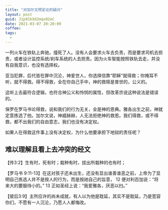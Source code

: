 ```yaml
---
title: "对加尔文预定论的疑问"
layout: post
guid: J1p91kXd2mqxO2eC
date: 2021-03-07 20:20:09
coffee:
tags:
  -
---
```


一列火车在铁轨上奔驰，撞死了人。没有人会要求火车去负责，而是要求司机去担责，或者设计监控系统/刹车系统的人去担责。因为火车智能按照铁轨去走，并没有自我意识，也没有选择权。

亚当犯罪，后代皆在罪中沉沦，神爱世人，你选择信靠“耶稣”就得救；你掩耳不听，就不得救。得不得救，全在你自己手中，神的救赎是普世的，公义的。

这听上去最符合逻辑，也符合神公义和怜悯的属性，但改革宗说这种说法是错误的。

保罗在罗马书论得救，说和我们的行为无关，全是神的恩典。雅各出生之前，神就定意拣选了他。加尔文说，神威赫赫，人无法拒绝神的救恩。我们得救，或不得救，都不出我们的自由意志，我们也没有决定权。

如果人在得救这件事上没有决定权，为什么他要承担下地狱的责任呢？


## 难以理解且看上去冲突的经文

【传3:2】生有时，死有时；栽种有时，拔出所栽种的也有时；

【罗马书 9:11-13】在这对孩子还未出生，还没有显出谁善谁恶之前，上帝为了显明自己拣选人并不是按人的行为，而是按祂自己的旨意， 12 便对利百加说：“将来大的要服侍小的。” 13 正如圣经上说：“我爱雅各，厌恶以扫。”

【彼后3:9】主所应许的尚未成就，有人以为他是耽延，其实不是耽延，乃是宽容你们，不愿有一人沉沦，乃愿人人都悔改。
